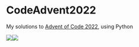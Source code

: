 # CodeAdvent2022

My solutions to [Advent of Code 2022](https://adventofcode.com/2022), using Python

![](https://img.shields.io/badge/day%20📅-13-blue)![](https://img.shields.io/badge/stars%20⭐-26-yellow)